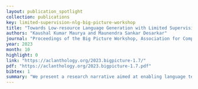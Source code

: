 ```yaml
---
layout: publication_spotlight
collection: publications
key: limited-supervision-nlg-big-picture-workshop
title: "Towards Low-resource Language Generation with Limited Supervision"
authors: "Kaushal Kumar Maurya and Maunendra Sankar Desarkar"
journal: "Proceedings of the Big Picture Workshop, Association for Computational Linguistics"
year: 2023
month: 10
highlight: 0
link: "https://aclanthology.org/2023.bigpicture-1.7/"
pdf: "https://aclanthology.org/2023.bigpicture-1.7.pdf"
bibtex: 1
summary: "We present a research narrative aimed at enabling language technology for multiple natural language generation (NLG) tasks in low-resource languages (LRLs). With approximately 7,000 languages spoken globally, many lack the resources required for model training. NLG applications for LRLs present two additional key challenges: (i) The training is more pronounced, and (ii) Zero-shot modeling is a viable research direction for scalability; however, generating zero-shot well-formed text in target LRLs is challenging. Addressing these concerns, this narrative introduces three promising research explorations that serve as a step toward enabling language technology for many LRLs. These approaches make effective use of transfer learning and limited supervision techniques for modeling. Evaluations were conducted mostly in the zero-shot setting, enabling scalability. This research narrative is an ongoing doctoral thesis."
---
```

